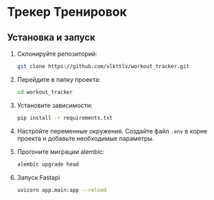 # Трекер Тренировок

## Установка и запуск


1. Склонируйте репозиторий:
   ```bash
   git clone https://github.com/vlkttlv/workout_tracker.git
   ```
2. Перейдите в папку проекта:
   ```bash
   cd workout_tracker
   ```
3. Установите зависимости:
   ```bash
   pip install -r requirements.txt
   ```
4. Настройте переменные окружения. Создайте файл `.env` в корне проекта и добавьте необходимые параметры.
   
5. Прогоните миграции alembic:
   ```bash
   alembic upgrade head
   ```
6. Запуск Fastapi
   ```bash
   uvicorn app.main:app --reload
   ```
